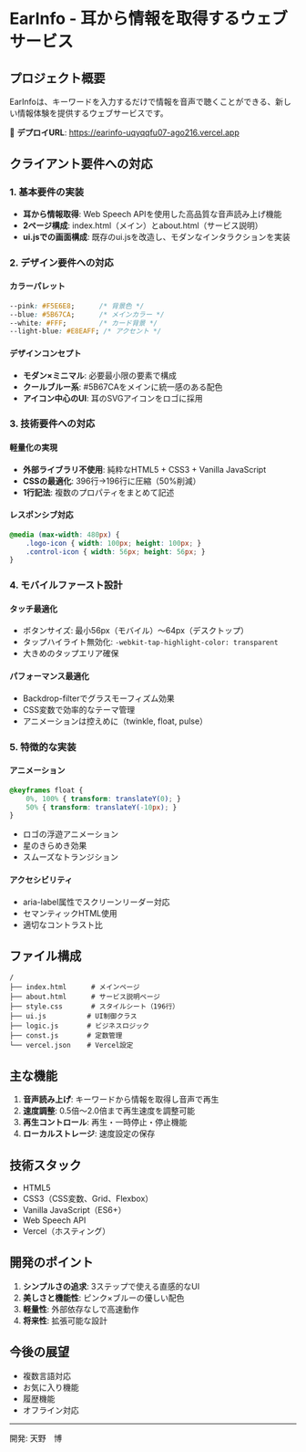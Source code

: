 # EarInfo - 耳から情報を取得するウェブサービス

## プロジェクト概要
EarInfoは、キーワードを入力するだけで情報を音声で聴くことができる、新しい情報体験を提供するウェブサービスです。

🔗 **デプロイURL**: https://earinfo-uqyqqfu07-ago216.vercel.app

## クライアント要件への対応

### 1. 基本要件の実装
- **耳から情報取得**: Web Speech APIを使用した高品質な音声読み上げ機能
- **2ページ構成**: index.html（メイン）とabout.html（サービス説明）
- **ui.jsでの画面構成**: 既存のui.jsを改造し、モダンなインタラクションを実装

### 2. デザイン要件への対応

#### カラーパレット
```css
--pink: #F5E6E8;      /* 背景色 */
--blue: #5B67CA;      /* メインカラー */
--white: #FFF;        /* カード背景 */
--light-blue: #E8EAFF; /* アクセント */
```

#### デザインコンセプト
- **モダン×ミニマル**: 必要最小限の要素で構成
- **クールブルー系**: #5B67CAをメインに統一感のある配色
- **アイコン中心のUI**: 耳のSVGアイコンをロゴに採用

### 3. 技術要件への対応

#### 軽量化の実現
- **外部ライブラリ不使用**: 純粋なHTML5 + CSS3 + Vanilla JavaScript
- **CSSの最適化**: 396行→196行に圧縮（50%削減）
- **1行記法**: 複数のプロパティをまとめて記述

#### レスポンシブ対応
```css
@media (max-width: 480px) {
    .logo-icon { width: 100px; height: 100px; }
    .control-icon { width: 56px; height: 56px; }
}
```

### 4. モバイルファースト設計

#### タッチ最適化
- ボタンサイズ: 最小56px（モバイル）〜64px（デスクトップ）
- タップハイライト無効化: `-webkit-tap-highlight-color: transparent`
- 大きめのタップエリア確保

#### パフォーマンス最適化
- Backdrop-filterでグラスモーフィズム効果
- CSS変数で効率的なテーマ管理
- アニメーションは控えめに（twinkle, float, pulse）

### 5. 特徴的な実装

#### アニメーション
```css
@keyframes float { 
    0%, 100% { transform: translateY(0); } 
    50% { transform: translateY(-10px); } 
}
```
- ロゴの浮遊アニメーション
- 星のきらめき効果
- スムーズなトランジション

#### アクセシビリティ
- aria-label属性でスクリーンリーダー対応
- セマンティックHTML使用
- 適切なコントラスト比

## ファイル構成
```
/
├── index.html      # メインページ
├── about.html      # サービス説明ページ
├── style.css       # スタイルシート（196行）
├── ui.js          # UI制御クラス
├── logic.js       # ビジネスロジック
├── const.js       # 定数管理
└── vercel.json    # Vercel設定
```

## 主な機能
1. **音声読み上げ**: キーワードから情報を取得し音声で再生
2. **速度調整**: 0.5倍〜2.0倍まで再生速度を調整可能
3. **再生コントロール**: 再生・一時停止・停止機能
4. **ローカルストレージ**: 速度設定の保存

## 技術スタック
- HTML5
- CSS3（CSS変数、Grid、Flexbox）
- Vanilla JavaScript（ES6+）
- Web Speech API
- Vercel（ホスティング）

## 開発のポイント
1. **シンプルさの追求**: 3ステップで使える直感的なUI
2. **美しさと機能性**: ピンク×ブルーの優しい配色
3. **軽量性**: 外部依存なしで高速動作
4. **将来性**: 拡張可能な設計

## 今後の展望
- 複数言語対応
- お気に入り機能
- 履歴機能
- オフライン対応

---

開発: 天野　博
